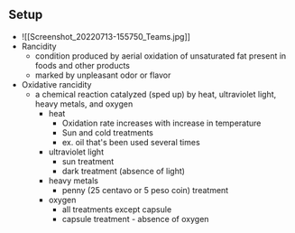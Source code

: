 ## Setup
- ![[Screenshot_20220713-155750_Teams.jpg]]
- Rancidity 
	- condition produced by aerial oxidation of unsaturated fat present in foods and other products
	- marked by unpleasant odor or flavor
- Oxidative rancidity 
	- a chemical reaction catalyzed (sped up) by heat, ultraviolet light, heavy metals, and oxygen
		- heat
			- Oxidation rate increases with increase in temperature
			- Sun and cold treatments
			- ex. oil that's been used several times
		- ultraviolet light
			- sun treatment
			- dark treatment (absence of light)
		- heavy metals
			- penny (25 centavo or 5 peso coin) treatment
		- oxygen
			- all treatments except capsule
			- capsule treatment - absence of oxygen 
